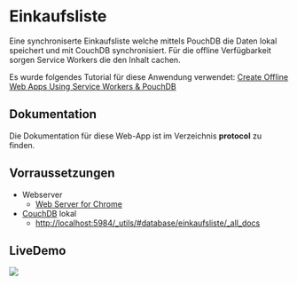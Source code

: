 # Einkaufsliste

Eine synchroniserte Einkaufsliste welche mittels PouchDB die Daten lokal speichert und mit CouchDB synchronisiert. Für die offline Verfügbarkeit sorgen Service Workers die den Inhalt cachen.

Es wurde folgendes Tutorial für diese Anwendung verwendet: [Create Offline Web Apps Using Service Workers & PouchDB](https://www.sitepoint.com/offline-web-apps-service-workers-pouchdb/)

## Dokumentation

Die Dokumentation für diese Web-App ist im Verzeichnis **protocol** zu finden.


## Vorraussetzungen

- Webserver
  - [Web Server for Chrome](https://chrome.google.com/webstore/detail/web-server-for-chrome/ofhbbkphhbklhfoeikjpcbhemlocgigb)  
- [CouchDB](http://couchdb.apache.org/) lokal 
  - [http://localhost:5984/_utils/#database/einkaufsliste/_all_docs](http://localhost:5984/_utils/#database/einkaufsliste/_all_docs)

## LiveDemo

![](https://i.imgur.com/mj0vgZW.gif)







